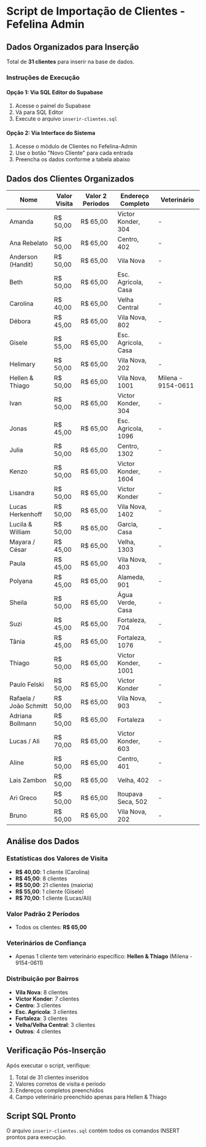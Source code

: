 # Script de Importação de Clientes - Fefelina Admin

## Dados Organizados para Inserção

Total de **31 clientes** para inserir na base de dados.

### Instruções de Execução

#### **Opção 1: Via SQL Editor do Supabase**
1. Acesse o painel do Supabase
2. Vá para SQL Editor
3. Execute o arquivo `inserir-clientes.sql`

#### **Opção 2: Via Interface do Sistema**
1. Acesse o módulo de Clientes no Fefelina-Admin
2. Use o botão "Novo Cliente" para cada entrada
3. Preencha os dados conforme a tabela abaixo

## Dados dos Clientes Organizados

| Nome | Valor Visita | Valor 2 Períodos | Endereço Completo | Veterinário |
|------|--------------|------------------|-------------------|-------------|
| Amanda | R$ 50,00 | R$ 65,00 | Victor Konder, 304 | - |
| Ana Rebelato | R$ 50,00 | R$ 65,00 | Centro, 402 | - |
| Anderson (Handit) | R$ 50,00 | R$ 65,00 | Vila Nova | - |
| Beth | R$ 50,00 | R$ 65,00 | Esc. Agricola, Casa | - |
| Carolina | R$ 40,00 | R$ 65,00 | Velha Central | - |
| Débora | R$ 45,00 | R$ 65,00 | Vila Nova, 802 | - |
| Gisele | R$ 55,00 | R$ 65,00 | Esc. Agricola, Casa | - |
| Helimary | R$ 50,00 | R$ 65,00 | Vila Nova, 202 | - |
| Hellen & Thiago | R$ 50,00 | R$ 65,00 | Vila Nova, 1001 | Milena - 9154-0611 |
| Ivan | R$ 50,00 | R$ 65,00 | Victor Konder, 304 | - |
| Jonas | R$ 45,00 | R$ 65,00 | Esc. Agricola, 1096 | - |
| Julia | R$ 50,00 | R$ 65,00 | Centro, 1302 | - |
| Kenzo | R$ 50,00 | R$ 65,00 | Victor Konder, 1604 | - |
| Lisandra | R$ 50,00 | R$ 65,00 | Victor Konder | - |
| Lucas Herkenhoff | R$ 50,00 | R$ 65,00 | Vila Nova, 1402 | - |
| Lucila & William | R$ 50,00 | R$ 65,00 | Garcia, Casa | - |
| Mayara / César | R$ 45,00 | R$ 65,00 | Velha, 1303 | - |
| Paula | R$ 45,00 | R$ 65,00 | Vila Nova, 403 | - |
| Polyana | R$ 45,00 | R$ 65,00 | Alameda, 901 | - |
| Sheila | R$ 50,00 | R$ 65,00 | Água Verde, Casa | - |
| Suzi | R$ 45,00 | R$ 65,00 | Fortaleza, 704 | - |
| Tânia | R$ 45,00 | R$ 65,00 | Fortaleza, 1076 | - |
| Thiago | R$ 50,00 | R$ 65,00 | Victor Konder, 1001 | - |
| Paulo Felski | R$ 50,00 | R$ 65,00 | Victor Konder | - |
| Rafaela / João Schmitt | R$ 50,00 | R$ 65,00 | Vila Nova, 903 | - |
| Adriana Bollmann | R$ 50,00 | R$ 65,00 | Fortaleza | - |
| Lucas / Ali | R$ 70,00 | R$ 65,00 | Victor Konder, 603 | - |
| Aline | R$ 50,00 | R$ 65,00 | Centro, 401 | - |
| Lais Zambon | R$ 50,00 | R$ 65,00 | Velha, 402 | - |
| Ari Greco | R$ 50,00 | R$ 65,00 | Itoupava Seca, 502 | - |
| Bruno | R$ 50,00 | R$ 65,00 | Vila Nova, 202 | - |

## Análise dos Dados

### **Estatísticas dos Valores de Visita**
- **R$ 40,00**: 1 cliente (Carolina)
- **R$ 45,00**: 8 clientes
- **R$ 50,00**: 21 clientes (maioria)
- **R$ 55,00**: 1 cliente (Gisele)
- **R$ 70,00**: 1 cliente (Lucas/Ali)

### **Valor Padrão 2 Períodos**
- Todos os clientes: **R$ 65,00**

### **Veterinários de Confiança**
- Apenas 1 cliente tem veterinário específico: **Hellen & Thiago** (Milena - 9154-0611)

### **Distribuição por Bairros**
- **Vila Nova**: 8 clientes
- **Victor Konder**: 7 clientes
- **Centro**: 3 clientes
- **Esc. Agricola**: 3 clientes
- **Fortaleza**: 3 clientes
- **Velha/Velha Central**: 3 clientes
- **Outros**: 4 clientes

## Verificação Pós-Inserção

Após executar o script, verifique:
1. Total de 31 clientes inseridos
2. Valores corretos de visita e período
3. Endereços completos preenchidos
4. Campo veterinário preenchido apenas para Hellen & Thiago

## Script SQL Pronto

O arquivo `inserir-clientes.sql` contém todos os comandos INSERT prontos para execução.
